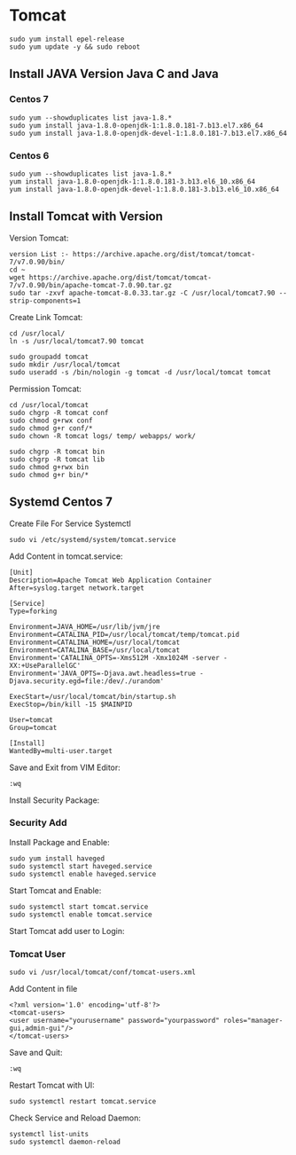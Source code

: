 # Tomcat
```
sudo yum install epel-release
sudo yum update -y && sudo reboot
```
## Install JAVA Version Java C and Java
### Centos 7
```
sudo yum --showduplicates list java-1.8.*
sudo yum install java-1.8.0-openjdk-1:1.8.0.181-7.b13.el7.x86_64
sudo yum install java-1.8.0-openjdk-devel-1:1.8.0.181-7.b13.el7.x86_64
```
### Centos 6
```
sudo yum --showduplicates list java-1.8.*
yum install java-1.8.0-openjdk-1:1.8.0.181-3.b13.el6_10.x86_64
yum install java-1.8.0-openjdk-devel-1:1.8.0.181-3.b13.el6_10.x86_64
```
## Install Tomcat with Version
Version Tomcat:
```
version List :- https://archive.apache.org/dist/tomcat/tomcat-7/v7.0.90/bin/
cd ~
wget https://archive.apache.org/dist/tomcat/tomcat-7/v7.0.90/bin/apache-tomcat-7.0.90.tar.gz
sudo tar -zxvf apache-tomcat-8.0.33.tar.gz -C /usr/local/tomcat7.90 --strip-components=1
```
Create Link Tomcat:
```
cd /usr/local/
ln -s /usr/local/tomcat7.90 tomcat
```

```
sudo groupadd tomcat
sudo mkdir /usr/local/tomcat
sudo useradd -s /bin/nologin -g tomcat -d /usr/local/tomcat tomcat
```
Permission Tomcat:
```
cd /usr/local/tomcat
sudo chgrp -R tomcat conf
sudo chmod g+rwx conf
sudo chmod g+r conf/*
sudo chown -R tomcat logs/ temp/ webapps/ work/

sudo chgrp -R tomcat bin
sudo chgrp -R tomcat lib
sudo chmod g+rwx bin
sudo chmod g+r bin/*
```

## Systemd Centos 7
Create File For Service Systemctl
```
sudo vi /etc/systemd/system/tomcat.service
```
Add Content in tomcat.service:
```
[Unit]
Description=Apache Tomcat Web Application Container
After=syslog.target network.target

[Service]
Type=forking

Environment=JAVA_HOME=/usr/lib/jvm/jre
Environment=CATALINA_PID=/usr/local/tomcat/temp/tomcat.pid
Environment=CATALINA_HOME=/usr/local/tomcat
Environment=CATALINA_BASE=/usr/local/tomcat
Environment='CATALINA_OPTS=-Xms512M -Xmx1024M -server -XX:+UseParallelGC'
Environment='JAVA_OPTS=-Djava.awt.headless=true -Djava.security.egd=file:/dev/./urandom'

ExecStart=/usr/local/tomcat/bin/startup.sh
ExecStop=/bin/kill -15 $MAINPID

User=tomcat
Group=tomcat

[Install]
WantedBy=multi-user.target

```
Save and Exit from VIM Editor:
```
:wq
```
Install Security Package:
### Security Add
Install Package and Enable:
```
sudo yum install haveged
sudo systemctl start haveged.service
sudo systemctl enable haveged.service
```
Start Tomcat and Enable:
```
sudo systemctl start tomcat.service
sudo systemctl enable tomcat.service
```
Start Tomcat add user to Login:
### Tomcat User
```
sudo vi /usr/local/tomcat/conf/tomcat-users.xml
```
Add Content in file
```
<?xml version='1.0' encoding='utf-8'?>
<tomcat-users>
<user username="yourusername" password="yourpassword" roles="manager-gui,admin-gui"/>
</tomcat-users>
```
Save and Quit:
```
:wq
```
Restart Tomcat with UI:
```
sudo systemctl restart tomcat.service
```
Check Service and Reload Daemon:
```
systemctl list-units
sudo systemctl daemon-reload
```

